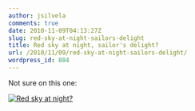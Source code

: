 ```yaml
---
author: jsilvela
comments: true
date: 2010-11-09T04:13:27Z
slug: red-sky-at-night-sailors-delight
title: Red sky at night, sailor's delight?
url: /2010/11/09/red-sky-at-night-sailors-delight/
wordpress_id: 884
---
```


Not sure on this one:

[![Red sky at night?](http://jsilvela.smugmug.com/Other/Sueltas/20101108-IMG0918/1083673363_3w6fp-S.jpg)](http://jsilvela.smugmug.com/Other/Sueltas/5019150_Y3JuM#1083673363_3w6fp-A-LB)
